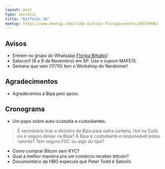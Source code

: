 ```yaml
---
layout: post
type: socratic
title: "BitTalks 10"
meetup: https://www.meetup.com/clube-bitcoin-floripa/events/303749963
---
```


## Avisos

- Entrem no grupo do Whatsapp [Floripa Bittalks](https://chat.whatsapp.com/EvI2yV0atAF4ccSOXJxJF1)!
- Satsconf (8 e 9 de Novembro) em SP. Use o cupom MAFE15.
- Semana que vem (17/10) tem o Workshop do Nerdminer!

## Agradecimentos

- Agradecemos à Bipa pelo apoio.

## Cronograma

- Um papo sobre auto-custodia e custodiantes.
> É necessário tirar o dinheiro da Bipa para outra carteira, Hot ou Cold, ou é seguro deixar na Bipa? A Bipa é custodiante e responsável pelos valores? Tem seguro FGC ou algo do tipo?
- Como comprar Bitcon sem KYC?
- Qual a melhor maneira pra um comércio receber bitcoin?
- Documentário da HBO especula que Peter Todd é Satoshi.
